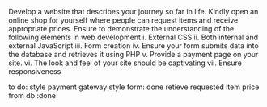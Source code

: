 Develop a website that describes your journey so far in life.
 Kindly open an online shop for
yourself where people can request items and receive appropriate prices.
Ensure to demonstrate the understanding of the following elements in web development
i. External CSS
ii. Both internal and external JavaScript
iii. Form creation
iv. Ensure your form submits data into the database and retrieves it using PHP
v. Provide a payment page on your site.
vi. The look and feel of your site should be captivating
vii. Ensure responsiveness


to do:
style payment gateway
style form: done
retieve requested item price from db :done




